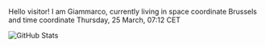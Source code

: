 Hello visitor! I am Giammarco, currently living in space coordinate Brussels and time coordinate Thursday, 25 March, 07:12 CET

![GitHub Stats](https://github-readme-stats.vercel.app/api?username=grcasanova)
